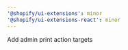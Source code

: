 ```yaml
---
'@shopify/ui-extensions': minor
'@shopify/ui-extensions-react': minor
---
```


Add admin print action targets
